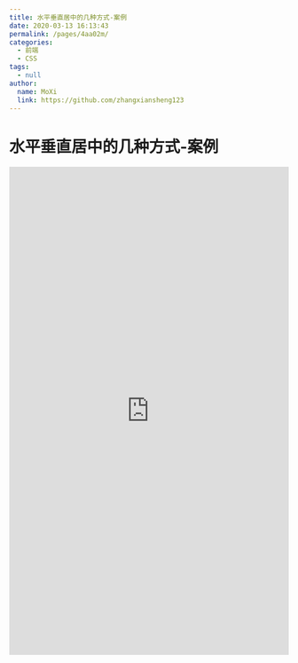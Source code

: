 ```yaml
---
title: 水平垂直居中的几种方式-案例
date: 2020-03-13 16:13:43
permalink: /pages/4aa02m/
categories: 
  - 前端
  - CSS
tags: 
  - null
author: 
  name: MoXi
  link: https://github.com/zhangxiansheng123
---
```

# 水平垂直居中的几种方式-案例

<iframe height="880" style="width: 100%;" scrolling="no" title="水平垂直居中的几种方式" src="https://codepen.io/xugaoyi/embed/poJLeYv?height=880&theme-id=light&default-tab=result" frameborder="no" allowtransparency="true" allowfullscreen="true">
  See the Pen <a href='https://codepen.io/xugaoyi/pen/poJLeYv'>水平垂直居中的几种方式</a> by xugaoyi
  (<a href='https://codepen.io/xugaoyi'>@xugaoyi</a>) on <a href='https://codepen.io'>CodePen</a>.
</iframe>

